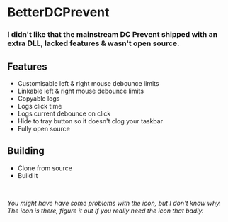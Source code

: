 # BetterDCPrevent

### I didn't like that the mainstream DC Prevent shipped with an extra DLL, lacked features & wasn't open source.

## Features
- Customisable left & right mouse debounce limits
- Linkable left & right mouse debounce limits
- Copyable logs
- Logs click time
- Logs current debounce on click
- Hide to tray button so it doesn't clog your taskbar
- Fully open source

## Building
- Clone from source
- Build it
<br>

*You might have have some problems with the icon, but I don't know why. The icon is there, figure it out if you really need the icon that badly.*

